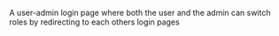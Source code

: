 A user-admin login page where both the user and the admin can switch roles by redirecting to each others login pages
